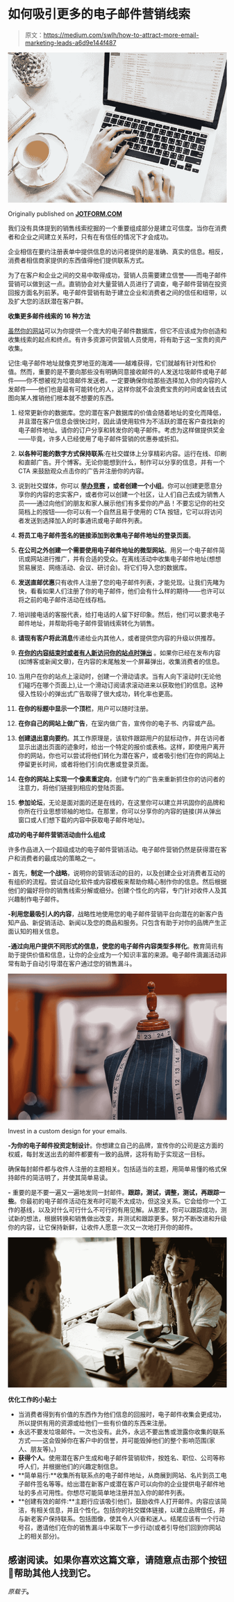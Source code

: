 # 如何吸引更多的电子邮件营销线索

> 原文：<https://medium.com/swlh/how-to-attract-more-email-marketing-leads-a6d9e144f487>

![](img/07cb21f51d2db226b86b73a35879e3d8.png)

Originally published on [**JOTFORM.COM**](http://jotform.com)

我们没有具体提到的销售线索挖掘的一个重要组成部分是建立可信度。当你在消费者和企业之间建立关系时，只有在有信任的情况下才会成功。

企业相信在要约注册表单中提供信息的访问者提供的是准确、真实的信息。相反，消费者相信商家提供的东西值得他们提供联系方式。

为了在客户和企业之间的交易中取得成功，营销人员需要建立信誉——而电子邮件营销可以做到这一点。直销协会对大量营销人员进行了调查，电子邮件营销在投资回报方面名列前茅。电子邮件营销有助于建立企业和消费者之间的信任和纽带，以及扩大您的活跃潜在客户群。

**收集更多邮件线索的 16 种方法**

[虽然你的网站](https://www.jotform.com/)可以为你提供一个庞大的电子邮件数据库，但它不应该成为你创造和收集线索的起点和终点。有许多资源可供营销人员使用，将有助于这一宝贵的资产收集。

记住:电子邮件地址就像克罗地亚的海滩——越难获得，它们就越有针对性和价值。然而，重要的是不要向那些没有明确同意接收邮件的人发送垃圾邮件或电子邮件——你不想被视为垃圾邮件发送者。一定要确保你给那些选择加入你的内容的人发邮件——他们也是最有可能转化的人，这样你就不会浪费宝贵的时间或金钱去试图向某人推销他们根本就不想要的东西。

1.  经常更新你的数据库。您的潜在客户数据库的价值会随着地址的变化而降低，并且潜在客户信息会很快过时，因此请使用软件为不活跃的潜在客户查找新的电子邮件地址。请你的订户分享和转发你的电子邮件。考虑为这样做提供奖金——毕竟，许多人已经使用了电子邮件营销的优惠券或折扣。
2.  **以各种可能的数字方式保持联系**:在社交媒体上分享精彩内容。运行在线、印刷和直邮广告。开个博客。无论你能想到什么，制作可以分享的信息，并有一个 CTA 来鼓励观众点击你的广告并注册你的内容。
3.  说到社交媒体，你可以 [**举办竞赛**](https://blog.hubspot.com/marketing/run-contest-grow-email-list) **，或者创建一个小组**。你可以创建更愿意分享你的内容的忠实客户，或者你可以创建一个社区，让人们自己去成为销售人员——通过向他们的朋友和家人展示他们有多爱你的产品！不要忘记你的社交简档上的按钮——你可以有一个自然且易于使用的 CTA 按钮，它可以将访问者发送到选择加入的时事通讯或电子邮件列表。
4.  **将员工电子邮件签名的链接添加到收集电子邮件地址的登录页面**。
5.  **在公司之外创建一个需要使用电子邮件地址的微型网站**。用另一个电子邮件简讯或网站进行推广，并有合适的受众。在离线活动中收集电子邮件地址(想想贸易展览、网络活动、会议、研讨会)。将它们导入您的数据库。

7.  **发送直邮优惠**只有收件人注册了您的电子邮件列表，才能兑现。让我们先睹为快，看看如果人们注册了你的电子邮件，他们会有什么样的期待——也许可以将之前的电子邮件活动在线存档。
8.  培训接电话的客服代表，给打电话的人留下好印象。然后，他们可以要求电子邮件地址，并帮助将电子邮件营销线索转化为销售。
9.  **请现有客户将此消息**传递给业内其他人，或者提供您内容的升级以供推荐。
10.  [**在你的内容结束时或者有人新访问你的站点时弹出**](https://blog.kissmetrics.com/capture-email-leads/) 。如果你已经在发布内容(如博客或新闻文章)，在内容的末尾触发一个屏幕弹出，收集消费者的信息。
11.  当用户在你的站点上滚动时，创建一个滑动请求。当有人向下滚动时(无论他们碰巧在哪个页面上),让一个滑动订阅请求滚动进来以获取他们的信息。这种侵入性较小的弹出式广告取得了很大成功，转化率也更高。
12.  **在你的标题中显示一个顶栏**，用户可以随时注册。
13.  **在你自己的网站上做广告**，在室内做广告，宣传你的电子书、内容或产品。
14.  **创建退出意向要约**。其工作原理是，该软件跟踪用户的鼠标动作，并在访问者显示出退出页面的迹象时，给出一个特定的报价或表格。这样，即使用户离开你的网站，你也可以尝试将他们转化为潜在客户，或者吸引他们在你的网站上停留更长时间，或者将他们引向优惠或登录页面。
15.  **在你的网站上实现一个像素重定向**，创建专门的广告来重新抓住你的访问者的注意力，将他们链接到相应的登陆页面。
16.  **参加论坛**，无论是面对面的还是在线的，在这里你可以建立并巩固你的品牌和你所在行业思想领袖的地位。在那里，你可以分享你的内容的链接(并从弹出窗口或人们想下载的内容中获取电子邮件地址)。

**成功的电子邮件营销活动由什么组成**

许多作品进入一个超级成功的电子邮件营销活动。电子邮件营销仍然是获得潜在客户和消费者的最成功的策略之一。

**-** 首先，**制定一个战略**，说明你的营销活动的目的，以及创建企业对消费者互动的有组织的流程。尝试自动化软件或内容模板来帮助你精心制作你的信息。然后根据他们的偏好将你的销售线索分解或细分。创建个性化的内容，专门针对收件人及其兴趣制作电子邮件。

**-利用您最吸引人的内容**，战略性地使用您的电子邮件营销平台向潜在的新客户告知产品、新促销活动、新闻以及您的商品和服务。只包含有助于对你的品牌产生正面认知的相关信息。

**-通过向用户提供不同形式的信息，使您的电子邮件内容类型多样化**。教育简讯有助于提供价值和信息，让你的企业成为一个知识丰富的来源。电子邮件滴漏活动非常有助于自动引导潜在客户通过您的销售漏斗。

![](img/bbf4c27815502f90c227e7be348b6d66.png)

Invest in a custom design for your emails.

**-为你的电子邮件投资定制设计**。你想建立自己的品牌，宣传你的公司是这方面的权威，每封发送出去的邮件都要有一致的品牌，这将有助于实现这一目标。

确保每封邮件都与收件人注册的主题相关。包括适当的主题，用简单易懂的格式保持邮件的简洁明了，并使其简单易读。

**-** 重要的是不要一遍又一遍地发同一封邮件。**跟踪，测试，调整，测试，再跟踪一些**。你最初的电子邮件活动在发布时可能不太成功，但这没关系。它会给你一个工作的基线，以及对什么可行什么不可行的有用见解。从那里，你可以跟踪成功，测试新的想法，根据转换和销售做出改变，并测试和跟踪更多。努力不断改进和升级你的内容，让它保持新鲜，让收件人愿意一次又一次地打开你的邮件。

![](img/bd0deacde57dc3e6275406284adc4ebc.png)

**优化工作的小贴士**

*   当消费者得到有价值的东西作为他们信息的回报时，电子邮件收集会更成功，所以提供有用的资源或给他们一些有价值的东西来注册。
*   永远不要发垃圾邮件。一次也没有。此外，永远不要出售或泄露你收集的联系方式——这会毁掉你在客户中的信誉，并可能毁掉他们的整个影响范围(家人、朋友等)。)
*   **获得个人**。使用潜在客户生成和电子邮件营销软件，按姓名、职位、公司等称呼人们，并根据他们的兴趣定制信息。
*   **简单易行:**收集所有联系点的电子邮件地址，从商展到网站、名片到员工电子邮件签名等等。给出潜在新客户或潜在客户可以向你的企业提供电子邮件地址的多点可用性。你想尽可能简单地注册并加入你的邮件列表。
*   **创建有效的邮件:**主题行应该吸引他们，鼓励收件人打开邮件。内容应该简洁，有相关信息，并且个性化。包括你的社交媒体链接，以建立品牌信任，并与新老客户保持联系。包括图像，使其令人兴奋和迷人。结尾应该有一个行动号召，邀请他们在你的销售漏斗中采取下一步行动(或者引导他们回到你网站上的相关部分)。

## 感谢阅读。如果你喜欢这篇文章，请随意点击那个按钮👏帮助其他人找到它。

*原载于*[](https://www.jotform.com/blog/435-How-to-attract-more-email-marketing-leads)**。**